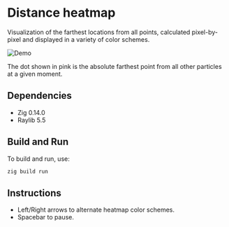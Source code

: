 # Distance heatmap
Visualization of the farthest locations from all points, calculated pixel-by-pixel and displayed in a variety of color schemes.

![Demo](ffmpeg/demo.gif)

The dot shown in pink is the absolute farthest point from all other particles at a given moment.

## Dependencies
* Zig 0.14.0
* Raylib 5.5

## Build and Run
To build and run, use:
```sh
zig build run
```

## Instructions
* Left/Right arrows to alternate heatmap color schemes.
* Spacebar to pause.
